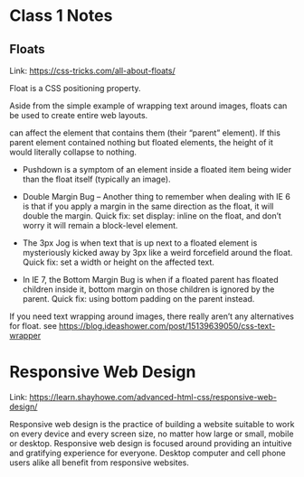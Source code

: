 # Class 1 Notes

## Floats

Link: https://css-tricks.com/all-about-floats/

Float is a CSS positioning property.

Aside from the simple example of wrapping text around images, floats can be used to create entire web layouts.

can affect the element that contains them (their “parent” element). If this parent element contained nothing but floated elements, the height of it would literally collapse to nothing. 

* Pushdown is a symptom of an element inside a floated item being wider than the float itself (typically an image). 

* Double Margin Bug – Another thing to remember when dealing with IE 6 is that if you apply a margin in the same direction as the float, it will double the margin. Quick fix: set display: inline on the float, and don’t worry it will remain a block-level element.

* The 3px Jog is when text that is up next to a floated element is mysteriously kicked away by 3px like a weird forcefield around the float. Quick fix: set a width or height on the affected text.

* In IE 7, the Bottom Margin Bug is when if a floated parent has floated children inside it, bottom margin on those children is ignored by the parent. Quick fix: using bottom padding on the parent instead.

If you need text wrapping around images, there really aren’t any alternatives for float. see https://blog.ideashower.com/post/15139639050/css-text-wrapper

# Responsive Web Design

Link: https://learn.shayhowe.com/advanced-html-css/responsive-web-design/

Responsive web design is the practice of building a website suitable to work on every device and every screen size, no matter how large or small, mobile or desktop. Responsive web design is focused around providing an intuitive and gratifying experience for everyone. Desktop computer and cell phone users alike all benefit from responsive websites.